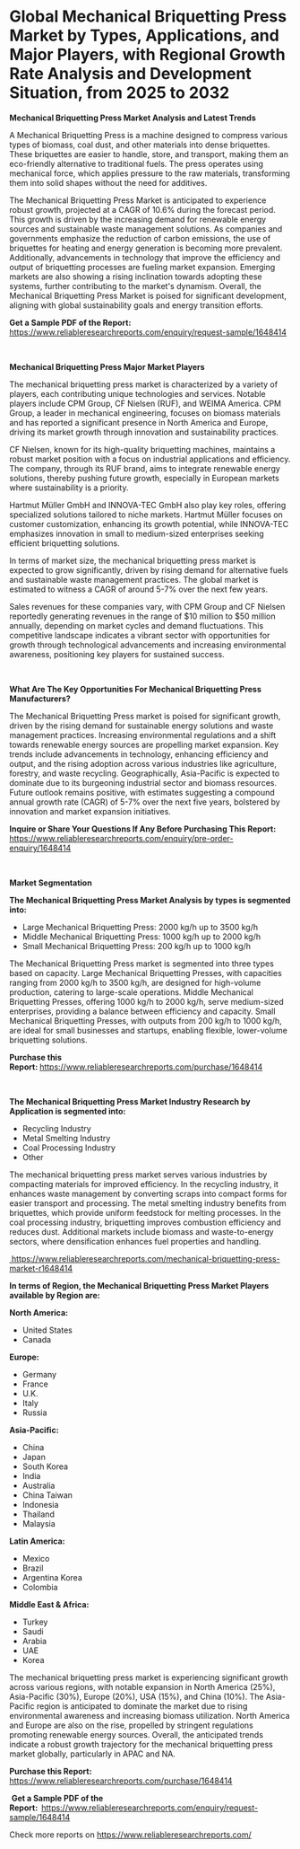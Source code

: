 <p><h1>Global Mechanical Briquetting Press Market by Types, Applications, and Major Players, with Regional Growth Rate Analysis and Development Situation, from 2025 to 2032</h1></p><p><strong>Mechanical Briquetting Press Market Analysis and Latest Trends</strong></p>
<p><p>A Mechanical Briquetting Press is a machine designed to compress various types of biomass, coal dust, and other materials into dense briquettes. These briquettes are easier to handle, store, and transport, making them an eco-friendly alternative to traditional fuels. The press operates using mechanical force, which applies pressure to the raw materials, transforming them into solid shapes without the need for additives.</p><p>The Mechanical Briquetting Press Market is anticipated to experience robust growth, projected at a CAGR of 10.6% during the forecast period. This growth is driven by the increasing demand for renewable energy sources and sustainable waste management solutions. As companies and governments emphasize the reduction of carbon emissions, the use of briquettes for heating and energy generation is becoming more prevalent. Additionally, advancements in technology that improve the efficiency and output of briquetting processes are fueling market expansion. Emerging markets are also showing a rising inclination towards adopting these systems, further contributing to the market's dynamism. Overall, the Mechanical Briquetting Press Market is poised for significant development, aligning with global sustainability goals and energy transition efforts.</p></p>
<p><strong>Get a Sample PDF of the Report:&nbsp;</strong> <a href="https://www.reliableresearchreports.com/enquiry/request-sample/1648414?utm_campaign=3022&utm_medium=2&utm_source=Github&utm_content=ia&utm_term=09042025&utm_id=mechanical-briquetting-press">https://www.reliableresearchreports.com/enquiry/request-sample/1648414</a></p>
<p>&nbsp;</p>
<p><strong>Mechanical Briquetting Press Major Market Players</strong></p>
<p><p>The mechanical briquetting press market is characterized by a variety of players, each contributing unique technologies and services. Notable players include CPM Group, CF Nielsen (RUF), and WEIMA America. CPM Group, a leader in mechanical engineering, focuses on biomass materials and has reported a significant presence in North America and Europe, driving its market growth through innovation and sustainability practices.</p><p>CF Nielsen, known for its high-quality briquetting machines, maintains a robust market position with a focus on industrial applications and efficiency. The company, through its RUF brand, aims to integrate renewable energy solutions, thereby pushing future growth, especially in European markets where sustainability is a priority.</p><p>Hartmut Müller GmbH and INNOVA-TEC GmbH also play key roles, offering specialized solutions tailored to niche markets. Hartmut Müller focuses on customer customization, enhancing its growth potential, while INNOVA-TEC emphasizes innovation in small to medium-sized enterprises seeking efficient briquetting solutions.</p><p>In terms of market size, the mechanical briquetting press market is expected to grow significantly, driven by rising demand for alternative fuels and sustainable waste management practices. The global market is estimated to witness a CAGR of around 5-7% over the next few years.</p><p>Sales revenues for these companies vary, with CPM Group and CF Nielsen reportedly generating revenues in the range of $10 million to $50 million annually, depending on market cycles and demand fluctuations. This competitive landscape indicates a vibrant sector with opportunities for growth through technological advancements and increasing environmental awareness, positioning key players for sustained success.</p></p>
<p>&nbsp;</p>
<p><strong>What Are The Key Opportunities For Mechanical Briquetting Press Manufacturers?</strong></p>
<p><p>The Mechanical Briquetting Press market is poised for significant growth, driven by the rising demand for sustainable energy solutions and waste management practices. Increasing environmental regulations and a shift towards renewable energy sources are propelling market expansion. Key trends include advancements in technology, enhancing efficiency and output, and the rising adoption across various industries like agriculture, forestry, and waste recycling. Geographically, Asia-Pacific is expected to dominate due to its burgeoning industrial sector and biomass resources. Future outlook remains positive, with estimates suggesting a compound annual growth rate (CAGR) of 5-7% over the next five years, bolstered by innovation and market expansion initiatives.</p></p>
<p><strong>Inquire or Share Your Questions If Any Before Purchasing This Report:</strong> <a href="https://www.reliableresearchreports.com/enquiry/pre-order-enquiry/1648414?utm_campaign=3022&utm_medium=2&utm_source=Github&utm_content=ia&utm_term=09042025&utm_id=mechanical-briquetting-press">https://www.reliableresearchreports.com/enquiry/pre-order-enquiry/1648414</a></p>
<p>&nbsp;</p>
<p><strong>Market Segmentation</strong></p>
<p><strong>The Mechanical Briquetting Press Market Analysis by types is segmented into:</strong></p>
<p><ul><li>Large Mechanical Briquetting Press: 2000 kg/h up to 3500 kg/h</li><li>Middle Mechanical Briquetting Press: 1000 kg/h up to 2000 kg/h</li><li>Small Mechanical Briquetting Press: 200 kg/h up to 1000 kg/h</li></ul></p>
<p><p>The Mechanical Briquetting Press market is segmented into three types based on capacity. Large Mechanical Briquetting Presses, with capacities ranging from 2000 kg/h to 3500 kg/h, are designed for high-volume production, catering to large-scale operations. Middle Mechanical Briquetting Presses, offering 1000 kg/h to 2000 kg/h, serve medium-sized enterprises, providing a balance between efficiency and capacity. Small Mechanical Briquetting Presses, with outputs from 200 kg/h to 1000 kg/h, are ideal for small businesses and startups, enabling flexible, lower-volume briquetting solutions.</p></p>
<p><strong>Purchase this Report:&nbsp;</strong><a href="https://www.reliableresearchreports.com/purchase/1648414?utm_campaign=3022&utm_medium=2&utm_source=Github&utm_content=ia&utm_term=09042025&utm_id=mechanical-briquetting-press">https://www.reliableresearchreports.com/purchase/1648414</a></p>
<p>&nbsp;</p>
<p><strong>The Mechanical Briquetting Press Market Industry Research by Application is segmented into:</strong></p>
<p><ul><li>Recycling Industry</li><li>Metal Smelting Industry</li><li>Coal Processing Industry</li><li>Other</li></ul></p>
<p><p>The mechanical briquetting press market serves various industries by compacting materials for improved efficiency. In the recycling industry, it enhances waste management by converting scraps into compact forms for easier transport and processing. The metal smelting industry benefits from briquettes, which provide uniform feedstock for melting processes. In the coal processing industry, briquetting improves combustion efficiency and reduces dust. Additional markets include biomass and waste-to-energy sectors, where densification enhances fuel properties and handling.</p></p>
<p><a href="https://www.reliableresearchreports.com/mechanical-briquetting-press-market-r1648414?utm_campaign=3022&utm_medium=2&utm_source=Github&utm_content=ia&utm_term=09042025&utm_id=mechanical-briquetting-press">&nbsp;https://www.reliableresearchreports.com/mechanical-briquetting-press-market-r1648414</a></p>
<p><strong>In terms of Region, the Mechanical Briquetting Press Market Players available by Region are:</strong></p>
<p>
    <p> <strong> North America: </strong>
        <ul>
            <li>United States</li>
            <li>Canada</li>
        </ul>
        </p> 
    <p> <strong> Europe: </strong>
        <ul>
            <li>Germany</li>
            <li>France</li>
            <li>U.K.</li>
            <li>Italy</li>
            <li>Russia</li>
        </ul>
        </p> 
    <p> <strong> Asia-Pacific: </strong>
        <ul>
            <li>China</li>
            <li>Japan</li>
            <li>South Korea</li>
            <li>India</li>
            <li>Australia</li>
            <li>China Taiwan</li>
            <li>Indonesia</li>
            <li>Thailand</li>
            <li>Malaysia</li>
        </ul>
        </p> 
    <p> <strong> Latin America: </strong>
        <ul>
            <li>Mexico</li>
            <li>Brazil</li>
            <li>Argentina Korea</li>
            <li>Colombia</li>
        </ul>
        </p> 
    <p> <strong> Middle East & Africa: </strong>
        <ul>
            <li>Turkey</li>
            <li>Saudi</li>
            <li>Arabia</li>
            <li>UAE</li>
            <li>Korea</li>
        </ul>
    </p>
    </p>
<p><p>The mechanical briquetting press market is experiencing significant growth across various regions, with notable expansion in North America (25%), Asia-Pacific (30%), Europe (20%), USA (15%), and China (10%). The Asia-Pacific region is anticipated to dominate the market due to rising environmental awareness and increasing biomass utilization. North America and Europe are also on the rise, propelled by stringent regulations promoting renewable energy sources. Overall, the anticipated trends indicate a robust growth trajectory for the mechanical briquetting press market globally, particularly in APAC and NA.</p></p>
<p><strong>Purchase this Report: </strong><a href="https://www.reliableresearchreports.com/purchase/1648414?utm_campaign=3022&utm_medium=2&utm_source=Github&utm_content=ia&utm_term=09042025&utm_id=mechanical-briquetting-press">https://www.reliableresearchreports.com/purchase/1648414</a></p>
<p>&nbsp;<strong>Get a Sample PDF of the Report:&nbsp;&nbsp;</strong><a href="https://www.reliableresearchreports.com/enquiry/request-sample/1648414?utm_campaign=3022&utm_medium=2&utm_source=Github&utm_content=ia&utm_term=09042025&utm_id=mechanical-briquetting-press">https://www.reliableresearchreports.com/enquiry/request-sample/1648414</a></p>
<p><strong></strong></p>
<p>Check more reports on <a href="https://www.reliableresearchreports.com/?utm_campaign=3022&utm_medium=2&utm_source=Github&utm_content=ia&utm_term=09042025&utm_id=mechanical-briquetting-press">https://www.reliableresearchreports.com/</a></p>